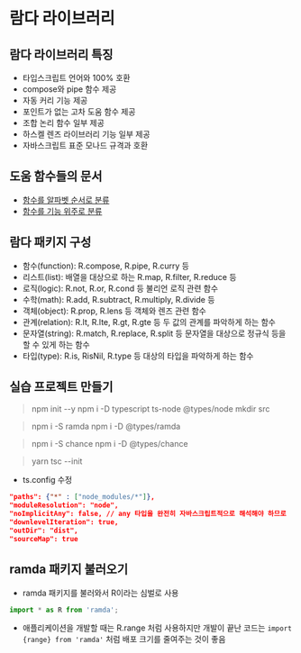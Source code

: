 # 람다 라이브러리

## 람다 라이브러리 특징

-   타입스크립트 언어와 100% 호환
-   compose와 pipe 함수 제공
-   자동 커리 기능 제공
-   포인트가 없는 고차 도움 함수 제공
-   조합 논리 함수 일부 제공
-   하스켈 렌즈 라이브러리 기능 일부 제공
-   자바스크립트 표준 모나드 규격과 호환

## 도움 함수들의 문서

-   [함수를 알파벳 순서로 분류](https://ramdajs.com/docs/)
-   [함수를 기능 위주로 분류](https://devdocs.io/ramda/)

## 람다 패키지 구성

-   함수(function): R.compose, R.pipe, R.curry 등
-   리스트(list): 배열을 대상으로 하는 R.map, R.filter, R.reduce 등
-   로직(logic): R.not, R.or, R.cond 등 불리언 로직 관련 함수
-   수학(math): R.add, R.subtract, R.multiply, R.divide 등
-   객체(object): R.prop, R.lens 등 객체와 렌즈 관련 함수
-   관계(relation): R.lt, R.lte, R.gt, R.gte 등 두 값의 관계를 파악하게 하는 함수
-   문자열(string): R.match, R.replace, R.split 등 문자열을 대상으로 정규식 등을 할 수 있게 하는 함수
-   타입(type): R.is, RisNil, R.type 등 대상의 타입을 파악하게 하는 함수

## 실습 프로젝트 만들기

> npm init --y
> npm i -D typescript ts-node @types/node
> mkdir src

> npm i -S ramda
> npm i -D @types/ramda

> npm i -S chance
> npm i -D @types/chance

> yarn tsc --init

-   ts.config 수정

```json
"paths": {"*" : ["node_modules/*"]},
"moduleResolution": "node",
"noImplicitAny": false, // any 타입을 완전히 자바스크립트적으로 해석해야 하므로
"downlevelIteration": true,
"outDir": "dist",
"sourceMap": true
```

## ramda 패키지 불러오기

-   ramda 패키지를 불러와서 R이라는 심벌로 사용

```ts
import * as R from 'ramda';
```

-   애플리케이션을 개발할 때는 R.range 처럼 사용하지만 개발이 끝난 코드는 `import {range} from 'ramda'` 처럼 배포 크기를 줄여주는 것이 좋음
